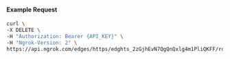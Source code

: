 <!-- Code generated for API Clients. DO NOT EDIT. -->

#### Example Request

```bash
curl \
-X DELETE \
-H "Authorization: Bearer {API_KEY}" \
-H "Ngrok-Version: 2" \
https://api.ngrok.com/edges/https/edghts_2zGjhEvN7QgQnQxlg4m1PliQKFF/routes/edghtsrt_2zGjhGFAWzRXoWT6vCZDH21TS9O/compression
```
